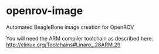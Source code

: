 openrov-image
=============

Automated BeagleBone image creation for OpenROV

You will need the ARM compiler toolchain as described here: 
http://elinux.org/Toolchains#Linaro_.28ARM.29
